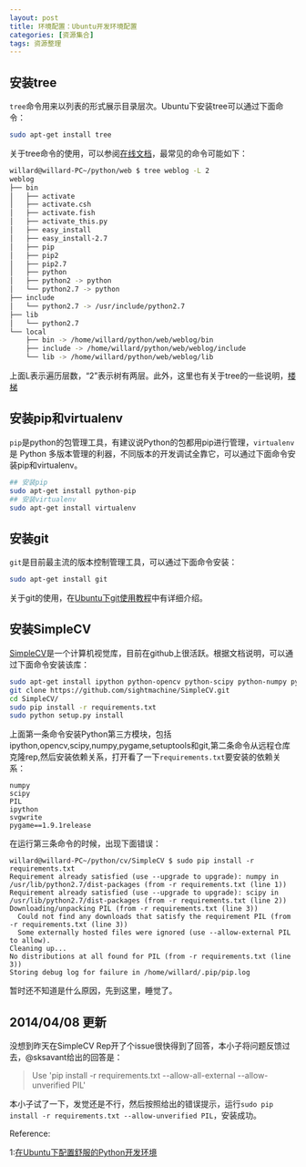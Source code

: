 ```yaml
---
layout: post
title: 环境配置：Ubuntu开发环境配置
categories: [资源集合]
tags: 资源整理
---
```


## 安装tree

`tree`命令用来以列表的形式展示目录层次。Ubuntu下安装tree可以通过下面命令：

```sh
sudo apt-get install tree
```
关于tree命令的使用，可以参阅[在线文档](http://www.computerhope.com/unix/tree.htm)，最常见的命令可能如下：

```sh
willard@willard-PC~/python/web $ tree weblog -L 2
weblog
├── bin
│   ├── activate
│   ├── activate.csh
│   ├── activate.fish
│   ├── activate_this.py
│   ├── easy_install
│   ├── easy_install-2.7
│   ├── pip
│   ├── pip2
│   ├── pip2.7
│   ├── python
│   ├── python2 -> python
│   └── python2.7 -> python
├── include
│   └── python2.7 -> /usr/include/python2.7
├── lib
│   └── python2.7
└── local
    ├── bin -> /home/willard/python/web/weblog/bin
    ├── include -> /home/willard/python/web/weblog/include
    └── lib -> /home/willard/python/web/weblog/lib
```
上面L表示遍历层数，“2”表示树有两层。此外，这里也有关于tree的一些说明，[楼梯](http://liunian.info/ubuntu%E4%B9%8Btree%E5%91%BD%E4%BB%A4.html)

## 安装pip和virtualenv

`pip`是python的包管理工具，有建议说Python的包都用pip进行管理，`virtualenv`是 Python 多版本管理的利器，不同版本的开发调试全靠它，可以通过下面命令安装pip和virtualenv。

```sh
## 安装pip
sudo apt-get install python-pip
## 安装virtualenv
sudo apt-get install virtualenv
```

## 安装git

`git`是目前最主流的版本控制管理工具，可以通过下面命令安装：

```sh
sudo apt-get install git
```
关于git的使用，在[Ubuntu下git使用教程](http://yuanyong.org/blog/the-trick-of-using-git.html)中有详细介绍。

## 安装SimpleCV

[SimpleCV](https://github.com/sightmachine/SimpleCV)是一个计算机视觉库，目前在github上很活跃。根据文档说明，可以通过下面命令安装该库：

```sh
sudo apt-get install ipython python-opencv python-scipy python-numpy python-pygame python-setuptools git
git clone https://github.com/sightmachine/SimpleCV.git
cd SimpleCV/
sudo pip install -r requirements.txt
sudo python setup.py install
```
上面第一条命令安装Python第三方模块，包括ipython,opencv,scipy,numpy,pygame,setuptools和git,第二条命令从远程仓库克隆rep,然后安装依赖关系，打开看了一下`requirements.txt`要安装的依赖关系：

```text
numpy
scipy
PIL
ipython
svgwrite
pygame==1.9.1release
```
在运行第三条命令的时候，出现下面错误：

```text
willard@willard-PC~/python/cv/SimpleCV $ sudo pip install -r requirements.txt
Requirement already satisfied (use --upgrade to upgrade): numpy in /usr/lib/python2.7/dist-packages (from -r requirements.txt (line 1))
Requirement already satisfied (use --upgrade to upgrade): scipy in /usr/lib/python2.7/dist-packages (from -r requirements.txt (line 2))
Downloading/unpacking PIL (from -r requirements.txt (line 3))
  Could not find any downloads that satisfy the requirement PIL (from -r requirements.txt (line 3))
  Some externally hosted files were ignored (use --allow-external PIL to allow).
Cleaning up...
No distributions at all found for PIL (from -r requirements.txt (line 3))
Storing debug log for failure in /home/willard/.pip/pip.log
```
暂时还不知道是什么原因，先到这里，睡觉了。

## 2014/04/08 更新

没想到昨天在SimpleCV Rep开了个issue很快得到了回答，本小子将问题反馈过去，@sksavant给出的回答是：

>Use 'pip install -r requirements.txt --allow-all-external --allow-unverified PIL'

本小子试了一下，发觉还是不行，然后按照给出的错误提示，运行`sudo pip install -r requirements.txt --allow-unverified PIL`，安装成功。

Reference:

1:[在Ubuntu下配置舒服的Python开发环境](http://xiaocong.github.io/blog/2013/06/18/customize-python-dev-environment-on-ubuntu/)
